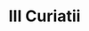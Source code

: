 ---
title: III Curiatii

mediaPath: /videos/c_04_rmacp1850s-1080p.mp4
mediaPosition:  []
mediaRotation:  []
mediaScale: 1
cameraFOV: 60

cameraPosition:  []
cameraTarget:  []

animationEntry: 2000
---